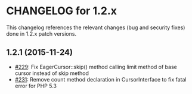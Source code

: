 CHANGELOG for 1.2.x
===================

This changelog references the relevant changes (bug and security fixes) done
in 1.2.x patch versions.

1.2.1 (2015-11-24)
------------------

 * [#229](https://github.com/doctrine/mongodb/pull/229): Fix EagerCursor::skip() method calling limit method of base cursor instead of skip method
 * [#231](https://github.com/doctrine/mongodb/pull/231): Remove count method declaration in CursorInterface to fix fatal error for PHP 5.3
